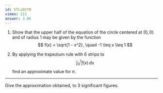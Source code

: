 ```yaml
---
id: STLuOCYN
vimeo: 111
answer: 3.06
---
```


 1. Show that the upper half of the equation of the circle centered at $(0,0)$ and of radius $1$ may be given by the function
    $$
    f(x) = \sqrt{1 - x^2}, \quad -1 \leq x \leq 1
    $$

 1. By applying the trapezium rule with $6$ strips to
    $$
    \int_{0}^{1} f(x) \, dx
    $$
    find an approximate value for $\pi.$

---

Give the approximation obtained, to $3$ significant figures.
